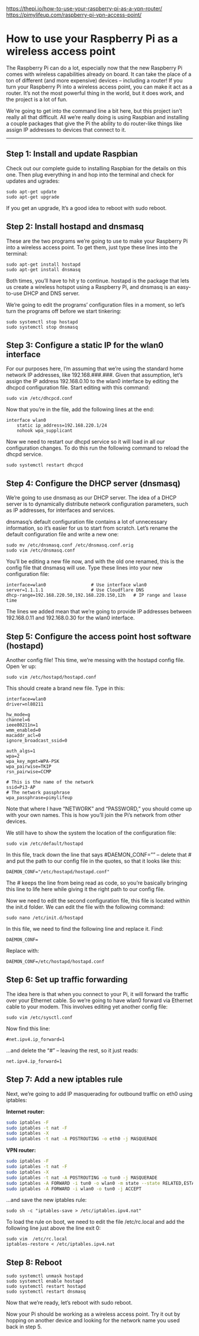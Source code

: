 https://thepi.io/how-to-use-your-raspberry-pi-as-a-vpn-router/
https://pimylifeup.com/raspberry-pi-vpn-access-point/

# How to use your Raspberry Pi as a wireless access point
The Raspberry Pi can do a lot, especially now that the new Raspberry Pi comes with wireless capabilities already on board. It can take the place of a ton of different (and more expensive) devices – including a router! If you turn your Raspberry Pi into a wireless access point, you can make it act as a router. It’s not the most powerful thing in the world, but it does work, and the project is a lot of fun.

We’re going to get into the command line a bit here, but this project isn’t really all that difficult. All we’re really doing is using Raspbian and installing a couple packages that give the Pi the ability to do router-like things like assign IP addresses to devices that connect to it.

---

## Step 1: Install and update Raspbian
Check out our complete guide to installing Raspbian for the details on this one. Then plug everything in and hop into the terminal and check for updates and ugrades:
```
sudo apt-get update
sudo apt-get upgrade
```
If you get an upgrade, It’s a good idea to reboot with sudo reboot.

## Step 2: Install hostapd and dnsmasq
These are the two programs we’re going to use to make your Raspberry Pi into a wireless access point. To get them, just type these lines into the terminal:
```
sudo apt-get install hostapd
sudo apt-get install dnsmasq
```
Both times, you’ll have to hit y to continue. hostapd is the package that lets us create a wireless hotspot using a Raspberry Pi, and dnsmasq is an easy-to-use DHCP and DNS server.

We’re going to edit the programs’ configuration files in a moment, so let’s turn the programs off before we start tinkering:
```
sudo systemctl stop hostapd
sudo systemctl stop dnsmasq
```

## Step 3: Configure a static IP for the wlan0 interface
For our purposes here, I’m assuming that we’re using the standard home network IP addresses, like 192.168.###.###. Given that assumption, let’s assign the IP address 192.168.0.10 to the wlan0 interface by editing the dhcpcd configuration file. Start editing with this command:
```
sudo vim /etc/dhcpcd.conf
```
Now that you’re in the file, add the following lines at the end:
```
interface wlan0
    static ip_address=192.168.220.1/24
    nohook wpa_supplicant
```
Now we need to restart our dhcpd service so it will load in all our configuration changes. To do this run the following command to reload the dhcpd service.
```
sudo systemctl restart dhcpcd
```

## Step 4: Configure the DHCP server (dnsmasq)
We’re going to use dnsmasq as our DHCP server. The idea of a DHCP server is to dynamically distribute network configuration parameters, such as IP addresses, for interfaces and services.

dnsmasq’s default configuration file contains a lot of unnecessary information, so it’s easier for us to start from scratch. Let’s rename the default configuration file and write a new one:

```
sudo mv /etc/dnsmasq.conf /etc/dnsmasq.conf.orig
sudo vim /etc/dnsmasq.conf
```

You’ll be editing a new file now, and with the old one renamed, this is the config file that dnsmasq will use. Type these lines into your new configuration file:

```
interface=wlan0                 # Use interface wlan0  
server=1.1.1.1                  # Use Cloudflare DNS  
dhcp-range=192.168.220.50,192.168.220.150,12h   # IP range and lease time  
```

The lines we added mean that we’re going to provide IP addresses between 192.168.0.11 and 192.168.0.30 for the wlan0 interface.

## Step 5: Configure the access point host software (hostapd)
Another config file! This time, we’re messing with the hostapd config file. Open ‘er up:

```
sudo vim /etc/hostapd/hostapd.conf
```

This should create a brand new file. Type in this:

```
interface=wlan0
driver=nl80211

hw_mode=g
channel=6
ieee80211n=1
wmm_enabled=0
macaddr_acl=0
ignore_broadcast_ssid=0

auth_algs=1
wpa=2
wpa_key_mgmt=WPA-PSK
wpa_pairwise=TKIP
rsn_pairwise=CCMP

# This is the name of the network
ssid=Pi3-AP
# The network passphrase
wpa_passphrase=pimylifeup
```

Note that where I have “NETWORK” and “PASSWORD,” you should come up with your own names. This is how you’ll join the Pi’s network from other devices.

We still have to show the system the location of the configuration file:

```
sudo vim /etc/default/hostapd
```

In this file, track down the line that says #DAEMON_CONF=”” – delete that # and put the path to our config file in the quotes, so that it looks like this:

```
DAEMON_CONF="/etc/hostapd/hostapd.conf"
```

The # keeps the line from being read as code, so you’re basically bringing this line to life here while giving it the right path to our config file.

Now we need to edit the second configuration file, this file is located within the init.d folder. We can edit the file with the following command:
```
sudo nano /etc/init.d/hostapd
```
In this file, we need to find the following line and replace it.
Find:
```
DAEMON_CONF= 
```
Replace with:
```
DAEMON_CONF=/etc/hostapd/hostapd.conf
```
## Step 6: Set up traffic forwarding
The idea here is that when you connect to your Pi, it will forward the traffic over your Ethernet cable. So we’re going to have wlan0 forward via Ethernet cable to your modem. This involves editing yet another config file:

```
sudo vim /etc/sysctl.conf
```

Now find this line:

```
#net.ipv4.ip_forward=1
```
…and delete the “#” – leaving the rest, so it just reads:

```
net.ipv4.ip_forward=1
```

## Step 7: Add a new iptables rule
Next, we’re going to add IP masquerading for outbound traffic on eth0 using iptables:

**Internet router:**
```bash
sudo iptables -F
sudo iptables -t nat -F
sudo iptables -X
sudo iptables -t nat -A POSTROUTING -o eth0 -j MASQUERADE
```

**VPN router:**
```bash
sudo iptables -F
sudo iptables -t nat -F
sudo iptables -X
sudo iptables -t nat -A POSTROUTING -o tun0 -j MASQUERADE
sudo iptables -A FORWARD -i tun0 -o wlan0 -m state --state RELATED,ESTABLISHED -j ACCEPT
sudo iptables -A FORWARD -i wlan0 -o tun0 -j ACCEPT
```
…and save the new iptables rule:

```
sudo sh -c "iptables-save > /etc/iptables.ipv4.nat"
```
To load the rule on boot, we need to edit the file /etc/rc.local and add the following
line just above the line exit 0:
```
sudo vim  /etc/rc.local
iptables-restore < /etc/iptables.ipv4.nat
```

## Step 8: Reboot

```
sudo systemctl unmask hostapd
sudo systemctl enable hostapd
sudo systemctl restart hostapd
sudo systemctl restart dnsmasq
```
Now that we’re ready, let’s reboot with sudo reboot.

Now your Pi should be working as a wireless access point. Try it out by hopping on another device and looking for the network name you used back in step 5.
